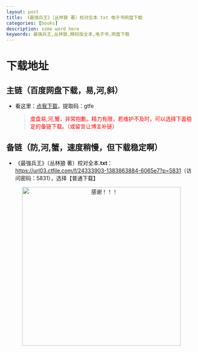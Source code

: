 ```yaml
---
layout: post
title: 《最强兵王》〔丛林狼 著〕校对全本 txt 电子书网盘下载
categories: [books]
description: some word here
keywords: 最强兵王,丛林狼,精校版全本,电子书,网盘下载
---
```


# 下载地址

## 主链（百度网盘下载，易,河,斜）

- 看这里：[点我下载](https://pan.baidu.com/s/1iMXUbSbtZQZjDcqDmnWUyw?pwd=gtfe)，提取码：gtfe

  > <p style="color:red" >度盘易,河,蟹，非常抱歉。精力有限，若维护不及时，可以选择下面稳定的备链下载。（或留言让博主补链）</p>

## 备链（防,河,蟹，速度稍慢，但下载稳定啊）

- 《最强兵王》〔丛林狼 著〕校对全本.**txt**：<https://url03.ctfile.com/f/24333903-1383863884-6065e7?p=5831>（访问密码：5831），选择【普通下载】

<div align="center"><img src="https://pic.imgdb.cn/item/6707df6bd29ded1a8ce37031.gif" alt="感谢！！！" width="420px" height="auto"/></div>
